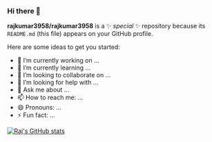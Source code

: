 ### Hi there 👋


**rajkumar3958/rajkumar3958** is a ✨ _special_ ✨ repository because its `README.md` (this file) appears on your GitHub profile.

Here are some ideas to get you started:

- 🔭 I’m currently working on ...
- 🌱 I’m currently learning ...
- 👯 I’m looking to collaborate on ...
- 🤔 I’m looking for help with ...
- 💬 Ask me about ...
- 📫 How to reach me: ...
- 😄 Pronouns: ...
- ⚡ Fun fact: ...


[![Raj's GitHub stats](https://github-readme-stats.vercel.app/api?username=rajkumar3958)](https://github.com/rajkumar3958/github-readme-stats)

